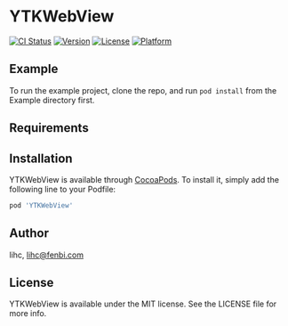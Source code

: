# YTKWebView

[![CI Status](https://img.shields.io/travis/lihc/YTKWebView.svg?style=flat)](https://travis-ci.org/yuantiku/YTKWebView-iOS)
[![Version](https://img.shields.io/cocoapods/v/YTKWebView.svg?style=flat)](https://cocoapods.org/pods/YTKWebView)
[![License](https://img.shields.io/cocoapods/l/YTKWebView.svg?style=flat)](https://cocoapods.org/pods/YTKWebView)
[![Platform](https://img.shields.io/cocoapods/p/YTKWebView.svg?style=flat)](https://cocoapods.org/pods/YTKWebView)

## Example

To run the example project, clone the repo, and run `pod install` from the Example directory first.

## Requirements

## Installation

YTKWebView is available through [CocoaPods](https://cocoapods.org). To install
it, simply add the following line to your Podfile:

```ruby
pod 'YTKWebView'
```

## Author

lihc, lihc@fenbi.com

## License

YTKWebView is available under the MIT license. See the LICENSE file for more info.
